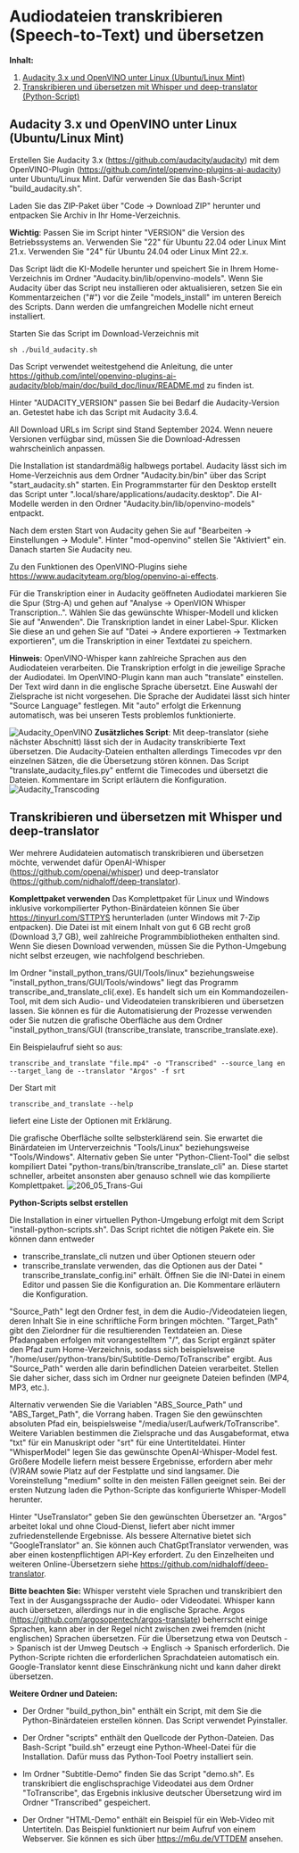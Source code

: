 # Audiodateien transkribieren (Speech-to-Text) und übersetzen
**Inhalt:**

1. [Audacity 3.x und OpenVINO unter Linux (Ubuntu/Linux Mint)](#audacity-3x-und-openvino-unter-linux-ubuntulinux-mint)
2. [Transkribieren und übersetzen mit Whisper und deep-translator (Python-Script)](#transkribieren-und-%C3%BCbersetzen-mit-whisper-und-deep-translator)

## Audacity 3.x und OpenVINO unter Linux (Ubuntu/Linux Mint)
Erstellen Sie Audacity 3.x (https://github.com/audacity/audacity) mit dem OpenVINO-Plugin (https://github.com/intel/openvino-plugins-ai-audacity) unter Ubuntu/Linux Mint. Dafür verwenden Sie das Bash-Script "build_audacity.sh".

Laden Sie das ZIP-Paket über "Code -> Download ZIP" herunter und entpacken Sie Archiv in Ihr Home-Verzeichnis.

**Wichtig**: Passen Sie im Script hinter "VERSION" die Version des Betriebssystems an. Verwenden Sie "22" für Ubuntu 22.04 oder Linux Mint 21.x. Verwenden Sie "24" für Ubuntu 24.04 oder Linux Mint 22.x.

Das Script lädt die KI-Modelle herunter und speichert Sie in Ihrem Home-Verzeichnis im Ordner "Audacity.bin/lib/openvino-models". Wenn Sie Audacity über das Script neu installieren oder aktualisieren, setzen Sie ein Kommentarzeichen ("#") vor die Zeile "models_install" im unteren Bereich des Scripts. Dann werden die umfangreichen Modelle nicht erneut installiert.

Starten Sie das Script im Download-Verzeichnis mit

```
sh ./build_audacity.sh
```
Das Script verwendet weitestgehend die Anleitung, die unter https://github.com/intel/openvino-plugins-ai-audacity/blob/main/doc/build_doc/linux/README.md zu finden ist.

Hinter "AUDACITY_VERSION" passen Sie bei Bedarf die Audacity-Version an. Getestet habe ich das Script mit Audacity 3.6.4.

All Download URLs im Script sind Stand September 2024. Wenn neuere Versionen verfügbar sind, müssen Sie die Download-Adressen wahrscheinlich anpassen.

Die Installation ist standardmäßig halbwegs portabel. Audacity lässt sich im Home-Verzeichnis aus dem Ordner "Audacity.bin/bin" über das Script "start_audacity.sh" starten. Ein Programmstarter für den Desktop erstellt das Script unter ".local/share/applications/audacity.desktop". Die AI-Modelle werden in den Ordner "Audacity.bin/lib/openvino-models" entpackt.

Nach dem ersten Start von Audacity gehen Sie auf "Bearbeiten -> Einstellungen -> Module". Hinter "mod-openvino" stellen Sie "Aktiviert" ein. Danach starten Sie Audacity neu. 

Zu den Funktionen des OpenVINO-Plugins siehe https://www.audacityteam.org/blog/openvino-ai-effects.

Für die Transkription einer in Audacity geöffneten Audiodatei markieren Sie die Spur (Strg-A) und gehen auf "Analyse -> OpenVION Whisper Transcription..". Wählen Sie das gewünschte Whisper-Modell und klicken Sie auf "Anwenden". Die Transkription landet in einer Label-Spur. Klicken Sie diese an und gehen Sie auf "Datei -> Andere exportieren -> Textmarken exportieren", um die Transkription in einer Textdatei zu speichern.

**Hinweis**: OpenVINO-Whisper kann zahlreiche Sprachen aus den Audiodateien verarbeiten. Die Transkription erfolgt in die jeweilige Sprache der Audiodatei. Im OpenVINO-Plugin kann man auch "translate" einstellen. Der Text wird dann in die englische Sprache übersetzt. Eine Auswahl der Zielsprache ist nicht vorgesehen. Die Sprache der Audidatei lässt sich hinter "Source Language" festlegen. Mit "auto" erfolgt die Erkennung automatisch, was bei unseren Tests problemlos funktionierte.

![Audacity_OpenVINO](https://github.com/user-attachments/assets/8b77a212-61f7-491b-bd1c-67aca2ce1da5)
**Zusätzliches Script**: Mit deep-translator (siehe nächster Abschnitt) lässt sich der in Audacity transkribierte Text übersetzen. Die Audacity-Dateien enthalten allerdings Timecodes vpr den einzelnen Sätzen, die die Übersetzung stören können. Das Script "translate_audacity_files.py" entfernt die Timecodes und übersetzt die Dateien. Kommentare im Script erläutern die Konfiguration.
![Audacity_Transcoding](https://github.com/user-attachments/assets/e562d1e6-433d-4d8d-a1fe-709db8abca2c)

## Transkribieren und übersetzen mit Whisper und deep-translator
Wer mehrere Audidateien automatisch transkribieren und übersetzen möchte, verwendet dafür OpenAI-Whisper (https://github.com/openai/whisper) und deep-translator (https://github.com/nidhaloff/deep-translator).

**Komplettpaket verwenden**
Das Komplettpaket für Linux und Windows inklusive vorkompilierter Python-Binärdateien können Sie über https://tinyurl.com/STTPYS herunterladen (unter Windows mit 7-Zip entpacken). Die Datei ist mit einem Inhalt von gut 6 GB recht groß (Download 3,7 GB), weil zahlreiche Programmbibliotheken enthalten sind. Wenn Sie diesen Download verwenden, müssen Sie die Python-Umgebung nicht selbst erzeugen, wie nachfolgend beschrieben.

Im Ordner "install_python_trans/GUI/Tools/linux" beziehungsweise "install_python_trans/GUI/Tools/windows" liegt das Programm transcribe_and_translate_cli(.exe). Es handelt sich um ein Kommandozeilen-Tool, mit dem sich Audio- und Videodateien transkribieren und übersetzen lassen. Sie können es für die Automatisierung der Prozesse verwenden oder Sie nutzen die grafische Oberfläche aus dem Ordner "install_python_trans/GUI (transcribe_translate, transcribe_translate.exe).

Ein Beispielaufruf sieht so aus:
```
transcribe_and_translate "file.mp4" -o "Transcribed" --source_lang en --target_lang de --translator "Argos" -f srt
```
Der Start mit 
```
transcribe_and_translate --help
```
liefert eine Liste der Optionen mit Erklärung.

Die grafische Oberfläche sollte selbsterklärend sein. Sie erwartet die Binärdateien im Unterverzeichnis "Tools/Linux" beziehungsweise "Tools/Windows". Alternativ geben Sie unter "Python-Client-Tool" die selbst kompiliert Datei "python-trans/bin/transcribe_translate_cli" an. Diese startet schneller, arbeitet ansonsten aber genauso schnell wie das kompilierte Komplettpaket.
![206_05_Trans-Gui](https://github.com/user-attachments/assets/b8e24270-e791-4d56-9ac6-049a2cd23a96)

**Python-Scripts selbst erstellen**

Die Installation in einer virtuellen Python-Umgebung erfolgt mit dem Script "install-python-scripts.sh". Das Script richtet die nötigen Pakete ein.
Sie können dann entweder
 - transcribe_translate_cli nutzen und über Optionen steuern
oder
- transcribe_translate verwenden, das die Optionen aus der Datei " transcribe_translate_config.ini" erhält. Öffnen Sie die INI-Datei in einem Editor und passen Sie die Konfiguration an. Die Kommentare erläutern die Konfiguration.

"Source_Path" legt den Ordner fest, in dem die Audio-/Videodateien liegen, deren Inhalt Sie in eine schriftliche Form bringen möchten. "Target_Path" gibt den Zielordner für die resultierenden Textdateien an. Diese Pfadangaben erfolgen mit vorangestelltem "/", das Script ergänzt später den Pfad zum Home-Verzeichnis, sodass sich beispielsweise "/home/user/python-trans/bin/Subtitle-Demo/ToTranscribe" ergibt. Aus "Source_Path" werden alle darin befindlichen Dateien verarbeitet. Stellen Sie daher sicher, dass sich im Ordner nur geeignete Dateien befinden (MP4, MP3, etc.).

Alternativ verwenden Sie die Variablen "ABS_Source_Path" und "ABS_Target_Path", die Vorrang haben. Tragen Sie den gewünschten absoluten Pfad ein, beispielsweise "/media/user/Laufwerk/ToTranscribe".
Weitere Variablen bestimmen die Zielsprache und das Ausgabeformat, etwa "txt" für ein Manuskript oder "srt" für eine Untertiteldatei. Hinter "WhisperModel" legen Sie das gewünschte OpenAI-Whisper-Model fest. Größere Modelle liefern meist bessere Ergebnisse, erfordern aber mehr (V)RAM sowie Platz auf der Festplatte und sind langsamer. Die Voreinstellung "medium" sollte in den meisten Fällen geeignet sein. Bei der ersten Nutzung laden die Python-Scripte das konfigurierte Whisper-Modell herunter.

Hinter "UseTranslator" geben Sie den gewünschten Übersetzer an. "Argos" arbeitet lokal und ohne Cloud-Dienst, liefert aber nicht immer zufriedenstellende Ergebnisse. Als bessere Alternative bietet sich "GoogleTranslator" an. Sie können auch ChatGptTranslator verwenden, was aber einen kostenpflichtigen API-Key erfordert. Zu den Einzelheiten und weiteren Online-Übersetzern siehe https://github.com/nidhaloff/deep-translator.

**Bitte beachten Sie:** Whisper versteht viele Sprachen und transkribiert den Text in der Ausgangssprache der Audio- oder Videodatei. Whisper kann auch übersetzen, allerdings nur in die englische Sprache. Argos (https://github.com/argosopentech/argos-translate) beherrscht einige Sprachen, kann aber in der Regel nicht zwischen zwei fremden (nicht englischen) Sprachen übersetzen.  Für die Übersetzung etwa von Deutsch -> Spanisch ist der Umweg Deutsch -> Englisch -> Spanisch erforderlich. Die Python-Scripte richten die erforderlichen Sprachdateien automatisch ein. Google-Translator kennt diese Einschränkung nicht und kann daher direkt übersetzen.

**Weitere Ordner und Dateien:**
- Der Ordner "build_python_bin" enthält ein Script, mit dem Sie die Python-Binärdateien erstellen können. Das Script verwendet Pyinstaller.

- Der Ordner "scripts" enthält den Quellcode der Python-Dateien. Das Bash-Script "build.sh" erzeugt eine Python-Wheel-Datei für die Installation. Dafür muss das Python-Tool Poetry installiert sein.
- Im Ordner "Subtitle-Demo" finden Sie das Script "demo.sh". Es transkribiert die englischsprachige Videodatei aus dem Ordner "ToTranscribe", das Ergebnis inklusive deutscher Übersetzung wird im Ordner "Transcribed" gespeichert.
- Der Ordner "HTML-Demo" enthält ein Beispiel für ein Web-Video mit Untertiteln. Das Beispiel funktioniert nur beim Aufruf von einem Webserver. Sie können es sich über https://m6u.de/VTTDEM ansehen.









